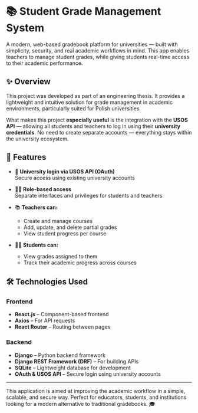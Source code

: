 # 📚 Student Grade Management System

A modern, web-based gradebook platform for universities — built with simplicity, security, and real academic workflows in mind. This app enables teachers to manage student grades, while giving students real-time access to their academic performance.

## ✨ Overview

This project was developed as part of an engineering thesis. It provides a lightweight and intuitive solution for grade management in academic environments, particularly suited for Polish universities.

What makes this project **especially useful** is the integration with the **USOS API** — allowing all students and teachers to log in using their **university credentials**. No need to create separate accounts — everything stays within the university ecosystem.

## 🚀 Features

- 🔐 **University login via USOS API (OAuth)**  
  Secure access using existing university accounts

- 👨‍🏫 **Role-based access**  
  Separate interfaces and privileges for students and teachers

- 📚 **Teachers can:**
  - Create and manage courses
  - Add, update, and delete partial grades
  - View student progress per course

- 🧑‍🎓 **Students can:**
  - View grades assigned to them
  - Track their academic progress across courses

## 🛠️ Technologies Used

### Frontend

-  **React.js** – Component-based frontend
-  **Axios** – For API requests
-  **React Router** – Routing between pages

### Backend

-  **Django** – Python backend framework
-  **Django REST Framework (DRF)** – For building APIs
-  **SQLite** – Lightweight database for development
-  **OAuth & USOS API** – Secure login using university accounts

---

This application is aimed at improving the academic workflow in a simple, scalable, and secure way. Perfect for educators, students, and institutions looking for a modern alternative to traditional gradebooks. 🎓
